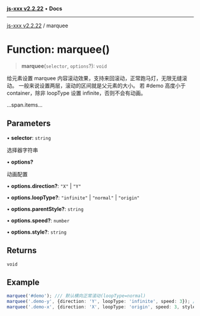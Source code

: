 [**js-xxx v2.2.22**](../README.md) • **Docs**

***

[js-xxx v2.2.22](../README.md) / marquee

# Function: marquee()

> **marquee**(`selector`, `options`?): `void`

给元素设置 marquee 内容滚动效果，支持来回滚动，正常跑马灯，无限无缝滚动。
一般来说设置两层，滚动的区间就是父元素的大小。
若 #demo 高度小于 container，除非 loopType 设置 infinite，否则不会有动画。
<div class="demo-container"><div id="#demo">...span.items...</div></div>

## Parameters

• **selector**: `string`

选择器字符串

• **options?**

动画配置

• **options.direction?**: `"X"` \| `"Y"`

• **options.loopType?**: `"infinite"` \| `"normal"` \| `"origin"`

• **options.parentStyle?**: `string`

• **options.speed?**: `number`

• **options.style?**: `string`

## Returns

`void`

## Example

```ts
marquee('#demo'); /// 默认横向正常滚动(loopType=normal)
marquee('.demo-y', {direction: 'Y', loopType: 'infinite', speed: 3}); /// Y 轴无限无缝滚动，speed > 0 越小速度越快。
marquee('.demo-x', {direction: 'X', loopType: 'origin', speed: 3, style: 'animation-delay:2s;', parentStyle: 'color:red;'}); /// X 轴无限来回滚动
```
